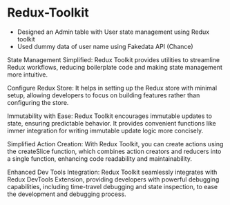 # Redux-Toolkit
- Designed an Admin table with User state management using Redux toolkit
- Used dummy data of user name using Fakedata API (Chance)
  
State Management Simplified: Redux Toolkit provides utilities to streamline Redux workflows, reducing boilerplate code and making state management more intuitive.

Configure Redux Store: It helps in setting up the Redux store with minimal setup, allowing developers to focus on building features rather than configuring the store.

Immutability with Ease: Redux Toolkit encourages immutable updates to state, ensuring predictable behavior. It provides convenient functions like immer integration for writing immutable update logic more concisely.

Simplified Action Creation: With Redux Toolkit, you can create actions using the createSlice function, which combines action creators and reducers into a single function, enhancing code readability and maintainability.

Enhanced Dev Tools Integration: Redux Toolkit seamlessly integrates with Redux DevTools Extension, providing developers with powerful debugging capabilities, including time-travel debugging and state inspection, to ease the development and debugging process.
